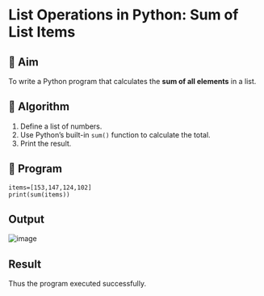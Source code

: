 # List Operations in Python: Sum of List Items

## 🎯 Aim
To write a Python program that calculates the **sum of all elements** in a list.

## 🧠 Algorithm
1. Define a list of numbers.
2. Use Python’s built-in `sum()` function to calculate the total.
3. Print the result.

## 🧾 Program

```
items=[153,147,124,102]
print(sum(items))
```

## Output

![image](https://github.com/user-attachments/assets/2480ba0d-5048-4dd8-8931-23c32055d3bf)

## Result

Thus the program executed successfully.
